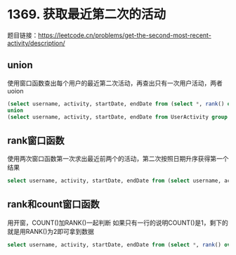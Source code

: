 # 1369. 获取最近第二次的活动

题目链接：<https://leetcode.cn/problems/get-the-second-most-recent-activity/description/>

## union

使用窗口函数查出每个用户的最近第二次活动，再查出只有一次用户活动，两者uoion

```sql
(select username, activity, startDate, endDate from (select *, rank() over(partition by username order by startDate desc) as ranking from UserActivity) t where t.ranking = 2)
union
(select username, activity, startDate, endDate from UserActivity group by username having count(*) = 1)
```

## rank窗口函数

使用两次窗口函数第一次求出最近前两个的活动，第二次按照日期升序获得第一个结果

```sql
select username, activity, startDate, endDate from (select username, activity, startDate, endDate, rank() over(partition by username order by startDate) as ranking from (select *, rank() over(partition by username order by startDate desc) as ranking from UserActivity) t where t.ranking <= 2) t where t.ranking = 1;
```

## rank和count窗口函数

用开窗，COUNT()加RANK()一起判断 如果只有一行的说明COUNT()是1，剩下的就是用RANK()为2即可拿到数据

```sql
select username, activity, startDate, endDate from (select *, rank() over(partition by username order by startDate desc) as ranking, count(*) over(partition by username) as num from UserActivity) t where t.ranking = 2 or t.num = 1;
```
